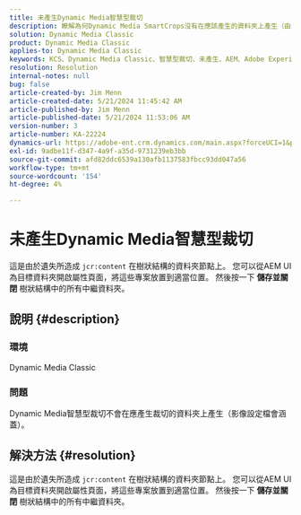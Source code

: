```yaml
---
title: 未產生Dynamic Media智慧型裁切
description: 瞭解為何Dynamic Media SmartCrops沒有在應該產生的資料夾上產生（由影像設定檔涵蓋）。
solution: Dynamic Media Classic
product: Dynamic Media Classic
applies-to: Dynamic Media Classic
keywords: KCS、Dynamic Media Classic、智慧型裁切、未產生、AEM、Adobe Experience Manager、疑難排解
resolution: Resolution
internal-notes: null
bug: false
article-created-by: Jim Menn
article-created-date: 5/21/2024 11:45:42 AM
article-published-by: Jim Menn
article-published-date: 5/21/2024 11:53:06 AM
version-number: 3
article-number: KA-22224
dynamics-url: https://adobe-ent.crm.dynamics.com/main.aspx?forceUCI=1&pagetype=entityrecord&etn=knowledgearticle&id=fc54ada4-6717-ef11-9f8a-6045bd006268
exl-id: 9adbe11f-d347-4a9f-a35d-9731239eb3bb
source-git-commit: afd82ddc6539a130afb1137583fbcc93dd047a56
workflow-type: tm+mt
source-wordcount: '154'
ht-degree: 4%

---
```


# 未產生Dynamic Media智慧型裁切


這是由於遺失所造成 `jcr:content` 在樹狀結構的資料夾節點上。 您可以從AEM UI為目標資料夾開啟屬性頁面，將這些專案放置到適當位置。 然後按一下 <b>儲存並關閉</b> 樹狀結構中的所有中繼資料夾。

## 說明 {#description}


### 環境

Dynamic Media Classic

### 問題

Dynamic Media智慧型裁切不會在應產生裁切的資料夾上產生（影像設定檔會涵蓋）。


## 解決方法 {#resolution}


這是由於遺失所造成 `jcr:content` 在樹狀結構的資料夾節點上。 您可以從AEM UI為目標資料夾開啟屬性頁面，將這些專案放置到適當位置。 然後按一下 <b>儲存並關閉</b> 樹狀結構中的所有中繼資料夾。
